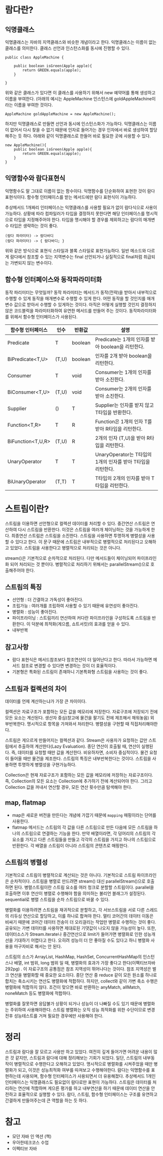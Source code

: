 # 람다란?

## 익명클래스

익명클래스는 자바의 지역클래스와 비슷한 개념이라고 한다. 익명클래스는 이름이 없는 클래스를 의미한다. 클래스 선언과 인스턴스화를 동시에 진행할 수 있다.

```
public class AppleMachine {

    public boolean isGreen(Apple apple){
        return GREEN.equals(apple);
    }

}
```

위와 같은 클래스가 있다면 이 클래스를 사용하기 위해서 new 예약어를 통해 생성하고 이름을 부여한다. (아래의 예시는 AppleMachine 인스턴스에 goldAppleMachine이라는 이름을 부여한 것이다.

```
AppleMachine goldAppleMachine = new AppleMachine();
```

하지만 익명클래스로 만들면 선언과 동시에 인스턴스화가 가능하다. 익명클래스는 이름이 없어서 다시 찾을 수 없기 때문에 인자로 들어가는 경우 인자에서 바로 생성하여 할당해주는 듯 하다. 아래와 같이 익명클래스로 한들어
바로 필요한 곳에 사용할 수 있다.

```
new AppleMachine(){
    public boolean isGreen(Apple apple){
        return GREEN.equals(apple);
    }
}
```

## 익명함수와 람다표현식

익명함수도 말 그대로 이름이 없는 함수이다. 익명함수를 단순화하여 표현한 것이 람다표현식이다. 함수형 인터페이스를 받는 메서드에만 람다 표현식이 가능하다.

추상메서드 1개짜리 인터페이스는 익명클래스를 사용할 필요가 없이 람다식으로 사용이 가능하다. 상황에 따라 컴파일러가 타입을 결정하지 못한다면 해당 인터페이스를 명시적으로 타입을 지정해주어야 한다. 타입을 명시해야 할
경우를 제외하고는 람다의 매개변수 타입은 생략하는 것이 좋다.

```
(람다 파라미터) -> 람다바디
(람다 파라미터) -> { 람다바디; }
```

위와 같은 방식으로 표현식 스타일과 블록 스타일로 표현가능하다. 일반 메소드와 다르게 람다에서 참조할 수 있는 지역변수는 final 선언되거나 실질적으로 final처럼 취급되는 가변되지 않는 변수이다.

## 함수형 인터페이스와 동작파라미터화

동작 파리미터는 무엇일까? 동작 파라미터는 메서드가 동작(전략)을 받아서 내부적으로 수행할 수 있게 동작을 매개변수로 수행할 수 있게 한다. 어떤 동작을 할 것인지를 매개변수 값으로 받아서 수행할 수 있게하는
것이다. 아직은 어떻게 실행할 것인지 결정하지 않은 코드블럭을 파라미터화하여 유연한 메서드를 만들어 주는 것이다. 동작파라미터화를 위헤서 함수형 인터페이스가 사용된다.

| 함수형 인터페이스 | 인수 | 반환값 | 설명 |
| --- | --- | --- | --- |
| Predicate | T | boolean | Predicate는 1개의 인자를 받아 boolean을 리턴한다. |
| BiPredicate<T,U> | (T,U) | boolean | 인자를 2개 받아 boolean을 리턴한다. |
| Consumer | T | void | Consumer는 1개의 인자를 받아 소진한다. |
| BiConsumer<T,U> | (T,U) | void | Consumer는 2개의 인자를 받아 소진한다. |
| Supplier | () | T | Supplier는 인자를 받지 않고 T타입을 반환한다. |
| Function<T,R> | T | R | Function은 1개의 인자 T를 받아 R타입을 리턴한다. |
| BiFunction<T,U,R> | (T,U) | R | 2개의 인자 (T,U)을 받아 R타입을 리턴한다. |
| UnaryOperator | T | T | UnaryOperator는 T타입의 1개의 인자를 받아 T타입을 리턴한다. |
| BiUnaryOperator | (T,T) | T | T타입의 2개의 인자를 받아 T타입을 리턴한다. |

# 스트림이란?

스트림을 이용하면 선언형으로 컬렉션 데이터를 처리할 수 있다. 중간연산 스트림은 연산하여 다시 스트림을 반환한다. 이것은 스트림을 여러개 체이닝하는 것을 가능하게 한다. 최종연산 스트림은 스트림을 소진한다. 스트림을
사용하면 투명하게 병렬성을 사용할 수 있다고 한다. 이 문구 때문에 스트림은 내부적으로 병렬적으로 처리된다고 오해하고 있었다. 스트림을 사용한다고 병렬적으로 처리되는 것은 아니다.

stream()은 기본적으로 순차적으로 처리된다. 다만 메서드들이 체이닝되어 파이프라인화 되어 처리되는 것 뿐이다. 병렬적으로 처리하기 위해서는 parallelStream()으로 호출해주어야 한다.

## 스트림의 특징

- 선언형 : 더 간결하고 가독성이 좋아진다.
- 조립가능 : 여러개를 조립하여 사용할 수 있기 때문에 유연성이 좋아진다.
- 병렬화 : 성능이 좋아진다.
- 파이프라이닝 : 스트림끼리 연산하여 커다란 파이프라인을 구성하도록 스트림을 반환한다. 이 덕분에 최적화(게으름, 쇼트서킷)의 효과를 얻을 수 있다.
- 내부반복

## 참고사항

- 람다 표현식은 메서드참조보다 참조연산이 더 일어난다고 한다. 따라서 가능하면 메서드 참조로 변경할 수 있다면 변경하는 것이 더 효율적이다.
- 기본형은 특화된 스트림이 존재하니 기본특화형 스트림을 사용하는 것이 좋다.

## 스트림과 컬렉션의 차이

데이터를 언제 계산하는냐가 가장 큰 차이이다.

컬렉션은 자료구조가 포함하는 모든 값을 메모리에 저장한다. 자료구조에 저장되기 전에 모든 요소는 계산된다. 생산자 중심(창고에 물건을 팔기도 전에 제조해서 채워놓음) 외부반복한다. 명시적으로 항목을 가져와서
처리한다. 병렬성을 구현할 때 직접처리해야한다.

스트림은 게으르게 만들어지는 컬렉션과 같다. Stream은 사용자가 요청하는 값만 스트림에서 추출하여 계산한다(Lazy Evaluation). 종단 연산이 호출될 때, 연산이 실행된다. 즉, 데이터를 요청할 때만
값을 계산한다. 비유하자면, 소비자 중심적이다. 물건 요청이 들어올 때만 물건을 제조한다. 스트림의 특징은 내부반복한다는 것이다. 스트림을 사용하면 투명하게 병렬성을 구현가능하다.

Collection은 현재 자료구조가 포함하는 모든 값을 메모리에 저장하는 자료구조이다. 즉, Collection의 모든 요소는 Collection에 추가하기 전에 계산되어야 한다. 그리고 Collection 값을
꺼내서 연산할 경우, 모든 연산 횟수만큼 탐색해야 한다.

## map, flatmap

- map은 새로운 버전을 만든다는 개념에 가깝기 때문에 `mapping` 매핑이라는 단어를 사용한다.
- flatmap 메서드는 스트림의 각 값을 다른 스트림으로 만든 다음에 모든 스트림을 하나의 스트림으로 연결하는 기능을 한다. 만약 배열이라면, 각 덩어리의 스트림의 각 요소를 가지고 다른 스트림들을 만들고 각각의
  스트림을 가지고 하나의 스트림으로 반환한다. 각 배열을 스트림이 아니라 스트림의 콘텐츠로 매핑한다.

## 스트림의 병렬성

기본적으로 스트림이 병렬적으로 계산되는 것은 아니다. 기본적으로 스트림 파이프라인은 순차적이다. 스트림을 병렬로 만드려면 stream() 대신 parallelStream()으로 호출하면 된다. 병렬스트림이란 스트림
요소를 여러 청크로 분할할 스트림이다. parallel을 호출하면 이후 연산이 병렬로 수행해야 함을 의미하는 불리언 블래그가 설정된다. sequential로 병렬 스트림을 순차 스트림으로 바꿀 수 있다.

병렬화를 이용하려면 스트림을 재귀적으로 분할하고, 각 서브스트림을 서로 다른 스레드의 리듀싱 연산으로 할당하고, 이를 하나로 합쳐야 한다. 멀티 코어간의 데이터 이동은 비싸기 때문에 코어간 데이터 전송이 더
오리걸리는 작업만 병렬로 수행하는 것이 좋다. 공유되는 가변 데이터를 사용하면 제대로된 기댓값이 나오지 않을 가능성이 높다. 또한, 데이터소스가 Stream.iterate나 중간연산으로 limit가 들어가면 병렬화로
인한 성능개선을 기대하기 어렵다고 한다. 오히려 성능이 더 안 좋아질 수도 있다고 하니 병렬화 사용을 마구자비로 해서는 안 된다.

스트림의 소스가 ArrayList, HashMap, HashSet, ConcurrentHashMap의 인스턴스나 배열, int 범위, long 범위 일 때, 병렬화의 효과가 가장 좋다고 한다(이팩티브자바 292pg)
. 이 자료구조의 공통점은 참조 지역성이 뛰어나다는 것이다. 참조 지역성은 벌크 연산을 병렬화할 때 중요한 요소이다. 종단 연산 중 reduce 같이 모든 원소를 하나로 합치는 축소시키는 연산도 병렬화에 적합하다.
하지만, collect와 같이 가변 축소 수행은 병렬화에 적합하지 않다. 조건이 맞으면 바로 반환하는 anyMatch, allMatch, noneMatch 등도 병렬화에 적합하다.

병렬화를 잘못하면 응답불가 상황이 되거나 성능이 더 나빠질 수도 있기 때문에 병렬화는 주위하여 사용해야한다. 스트림 병렬화는 오직 성능 최적화를 위한 수단이므로 변경 전후 성능테스트를 거쳐 필요한 경우에만 사용해야
한다.

# 정리

스트림과 람다을 잘 모르고 사용만 하고 있었다. 여전히 깊게 들어가면 어려운 내용이 많은 것 같지만, 스트림과 람다에 대해 정리해보는 기회가 되었다. 일단, 스트림의 내부동작이 병렬적으로 수행한다고 오해하고 있었다.
명시적으로 병렬화를 시켜주었을 때만 병렬화가 되고, 이것은 성능최적화 여부를 따져보고 수행해야한다. 람다는 익명함수를 표현하는데 사용되며, 함수형 인터페이스가 사용되면서 더 유용해졌다. 추상메서드 1개인 인터페이스는
익명클래스도 필요없이 람다로만 표현이 가능하다. 스트림은 데이터를 처리하는 연산에 적합하며 게으른 평가를 하고 내부연산을 하기 때문에 데이터 연산을 안전하고 효율적으로 실행할 수 있다. 람다, 스트림, 함수형
인터페이스는 구조를 유연하고 간결하게 만들어주는데 큰 역할을 하는 듯 하다.

# 참고

- 모던 자바 인 액션 (책)
- 우아한테크코스 수업
- 이펙티브 자바